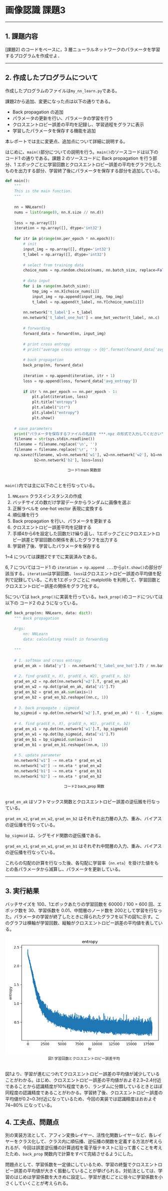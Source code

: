 # 画像認識 課題3

---

## 1. 課題内容

[課題2] のコードをベースに，3 層ニューラルネットワークのパラメータを学習するプログラムを作成せよ．

---

## 2. 作成したプログラムについて

作成したプログラムのファイルは`my_nn_learn.py`である。

課題2から追加、変更になった点は以下の通りである。

- Back propagation の追加
- パラメータの更新を行い、パラメータの学習を行う
- クロスエントロピー誤差の平均を記録し、学習過程をグラフに表示
- 学習したパラメータを保存する機能を追加

本レポートでは主に変更点、追加点について詳細に説明する。

はじめに、`main()`部分についての説明を行う。`main()`のソースコードは以下の コード1 の通りである。課題 2 のソースコードに Back propagation を行う部分、1 エポックごとに学習回数とクロスエントロピー誤差の平均をグラフ化したものを出力する部分、学習終了後にパラメータを保存する部分を追加している。

```Python
def main():
    """
    This is the main function.
    """

    nn = NNLearn()
    nums = list(range(0, nn.X.size // nn.d))

    loss = np.array([])
    iteration = np.array([], dtype='int32')

    for itr in p(range(nn.per_epoch * nn.epoch)):
        # init
        input_img = np.array([], dtype='int32')
        t_label = np.array([], dtype='int32')

        # select from training data
        choice_nums = np.random.choice(nums, nn.batch_size, replace=False)

        # data input
        for i in range(nn.batch_size):
            tmp_img = nn.X[choice_nums[i]]
            input_img = np.append(input_img, tmp_img)
            t_label = np.append(t_label, nn.Y[choice_nums[i]])

        nn.network['t_label'] = t_label
        nn.network['t_label_one_hot'] = one_hot_vector(t_label, nn.c)

        # forwarding
        forward_data = forward(nn, input_img)

        # print cross entropy
        # print("average cross entropy -> {0}".format(forward_data['avg_entropy']))

        # back propagation
        back_prop(nn, forward_data)

        iteration = np.append(iteration, itr + 1)
        loss = np.append(loss, forward_data['avg_entropy'])

        if itr % nn.per_epoch == nn.per_epoch - 1:
            plt.plot(iteration, loss)
            plt.title("entropy")
            plt.xlabel("itr")
            plt.ylabel("entropy")
            plt.show()

    # save parameters
    print("パラメータを保存するファイルの名前を ***.npz の形式で入力してください")
    filename = str(sys.stdin.readline())
    filename = filename.replace('\n', '')
    filename = filename.replace('\r', '')
    np.savez(filename, w1=nn.network['w1'], w2=nn.network['w2'], b1=nn.network['b1'],
             b2=nn.network['b2'], loss=loss)
```
<center><small>コード1 main 関数部</small></center><br>

`main()`内では主に以下のことを行なっている。

1. `NNLearn` クラスインスタンスの作成
2. バッチサイズの数だけ学習データからランダムに画像を選ぶ
3. 正解ラベルを one-hot vector 表現に変換する
4. 順伝播を行う
5. Back propagation を行い、パラメータを更新する
6. クロスエントロピー誤差平均を記録する
7. 手順4から6を設定した回数だけ繰り返し、1エポックごとにクロスエントロピー誤差と学習回数の関係を表したグラフを出力する
8. 学習終了後、学習したパラメータを保存する

1~4 については課題2ですでに実装済みである。

6, 7 についてはコード1 の `iteration = np.append ...`から`plt.show()`の部分が該当する。`iteration`は学習回数、`loss`はクロスエントロピー誤差の平均値を配列で記録している。これを1エポックごとに matplotlib を利用して、学習回数とクロスエントロピー誤差の関係をグラフ化する。

5については `back_prop()`に実装を行っている。`back_prop()`のコードについては以下の コード2 のようになっている。

```Python
def back_prop(nn: NNLearn, data: dict):
    """ Back propagation

    Args:
        nn: NNLearn
        data: calculating result in forwarding

    """

    # 1. softmax and cross entropy
    grad_en_ak = (data['y'] - nn.network['t_label_one_hot'].T) / nn.batch_size

    # 2. find grad(E_n, X), grad(E_n, W2), grad(E_n, b2)
    grad_en_x2 = np.dot(nn.network['w2'].T, grad_en_ak)
    grad_en_w2 = np.dot(grad_en_ak, data['z1'].T)
    grad_en_b2 = grad_en_ak.sum(axis=1)
    grad_en_b2 = grad_en_b2.reshape((nn.c, 1))

    # 3. back propagate : sigmoid
    bp_sigmoid = np.dot(nn.network['w2'].T, grad_en_ak) * (1 - f_sigmoid(data['a1'])) * f_sigmoid(data['a1'])

    # 4. find grad(E_n, X), grad(E_n, W1), grad(E_n, b2)
    grad_en_x1 = np.dot(nn.network['w1'].T, bp_sigmoid)
    grad_en_w1 = np.dot(bp_sigmoid, data['x1'].T)
    grad_en_b1 = bp_sigmoid.sum(axis=1)
    grad_en_b1 = grad_en_b1.reshape((nn.m, 1))

    # 5. update parameter
    nn.network['w1'] -= nn.eta * grad_en_w1
    nn.network['w2'] -= nn.eta * grad_en_w2
    nn.network['b1'] -= nn.eta * grad_en_b1
    nn.network['b2'] -= nn.eta * grad_en_b2
```
<center><small>コード2 back_prop 関数</small></center><br>

`grad_en_ak` はソフトマックス関数とクロスエントロピー誤差の逆伝搬を行なっている。

`grad_en_x2`, `grad_en_w2`, `grad_en_b2` はそれぞれ出力層の入力、重み、バイアスの逆伝播を行なっている。

`bp_sigmoid` は、シグモイド関数の逆伝播である。

`grad_en_x1`, `grad_en_w1`, `grad_en_b1` はそれぞれ中間層の入力、重み、バイアスの逆伝播を行なっている。

これらの勾配の計算を行なった後、各勾配に学習率（`nn.eta`）を掛けた値をもとの各パラメータから減算し、パラメータを更新している。

---

## 3. 実行結果

バッチサイズを 100、1エポックあたりの学習回数を 60000 / 100 = 600 回、エポック数を 30、学習係数を 0.01、中間層のノード数を 200として学習を行なった。パラメータの学習が終了したときに得られたグラフを以下の図1に示す。このグラフは横軸が学習回数、縦軸がクロスエントロピー誤差の平均値を表している。

<center><img src="plot_ex3.png"></center>

<center><small>図1 学習回数とクロスエントロピー誤差平均</small></center><br>

図1より、学習が進むにつれてクロスエントロピー誤差の平均値が減少していることがわかる。はじめ、クロスエントロピー誤差の平均値がおよそ2.3~2.4付近であることから認識精度が10%程度であり、ランダムに分類しているときとほぼ同程度の認識精度であることがわかる。学習終了後、クロスエントロピー誤差の平均値が0.2~0.3付近になっているため、今回の実装では認識精度はおおよそ 74~80% になっている。

## 4. 工夫点、問題点

別の実装方法として、アフィン変換レイヤー、活性化関数レイヤーなど、各レイヤーをクラス化して、クラス内に順伝播、逆伝播の関数を定義する方法が考えられるが、今回は誤差逆伝播の計算過程を電子版テキストに沿って書くことを考えたため、`back_prop` 関数内で計算をすべて完結させるようにした。

問題点として、学習係数を一定値にしているため、学習の終盤でクロスエントロピー誤差の平均値が大きく振動していることが挙げられる。対処法としては、学習のはじめは学習係数を大きめに設定し、学習が進むごとに徐々に学習係数を小さくしていくことが考えられる。